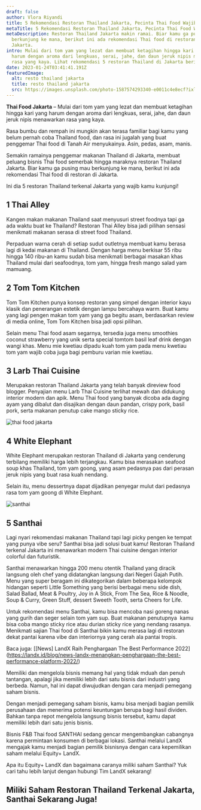 ```yaml
---
draft: false
author: Vlora Riyandi
title: 5 Rekomendasi Restoran Thailand Jakarta, Pecinta Thai Food Wajib Cek!
metaTitle: 5 Rekomendasi Restoran Thailand Jakarta, Pecinta Thai Food Wajib Cek!
metaDescription: Restoran Thailand Jakarta makin ramai. Biar kamu ga pusing mau
  berkunjung ke mana, berikut ini ada rekomendasi Thai food di restoran di
  Jakarta.
intro: Mulai dari tom yam yang lezat dan membuat ketagihan hingga kari yang
  harum dengan aroma dari lengkuas, serai, jahe, dan daun jeruk nipis menawarkan
  rasa yang kaya. Lihat rekomendasi 5 restoran Thailand di Jakarta berikut ini.
date: 2023-01-24T03:41:41.191Z
featuredImage:
  alt: resto thailand jakarta
  title: resto thailand jakarta
  src: https://images.unsplash.com/photo-1587574293340-e0011c4e8ecf?ixlib=rb-4.0.3&ixid=MnwxMjA3fDB8MHxwaG90by1wYWdlfHx8fGVufDB8fHx8&auto=format&fit=crop&w=1032&q=80
---
```

**Thai Food Jakarta** – Mulai dari tom yam yang lezat dan membuat ketagihan hingga kari yang harum dengan aroma dari lengkuas, serai, jahe, dan daun jeruk nipis menawarkan rasa yang kaya. 

Rasa bumbu dan rempah ini mungkin akan terasa familiar bagi kamu yang belum pernah coba Thailand food, dan rasa ini jugalah yang buat penggemar Thai food di Tanah Air menyukainya. Asin, pedas, asam, manis.

Semakin ramainya penggemar makanan Thailand di Jakarta, membuat peluang bisnis Thai food semerbak hingga maraknya restoran Thailand Jakarta. Biar kamu ga pusing mau berkunjung ke mana, berikut ini ada rekomendasi Thai food di restoran di Jakarta.

Ini dia 5 restoran Thailand terkenal Jakarta yang wajib kamu kunjungi!

## 1 Thai Alley 

Kangen makan makanan Thailand saat menyusuri street foodnya tapi ga ada waktu buat ke Thailand? Restoran Thai Alley bisa jadi pilihan sensasi menikmati makanan serasa di street food Thailand. 

Perpaduan warna cerah di setiap sudut outletnya membuat kamu berasa lagi di kedai makanan di Thailand. Dengan harga menu berkisar 55 ribu hingga 140 ribu-an kamu sudah bisa menikmati berbagai masakan khas Thailand mulai dari seafoodnya, tom yam, hingga fresh mango salad yam mamuang.

## 2 Tom Tom Kitchen

Tom Tom Kitchen punya konsep restoran yang simpel dengan interior kayu klasik dan penerangan estetik dengan lampu bercahaya warm. Buat kamu yang lagi pengen makan tom yam yang ga begitu asam, berdasarkan review di media online, Tom Tom Kitchen bisa jadi opsi pilihan.

Selain menu Thai food asam segarnya, tersedia juga menu smoothies coconut strawberry yang unik serta special tomtom basil leaf drink dengan wangi khas. Menu mie kwetiau dipadu kuah tom yam pada menu kwetiau tom yam wajib coba juga bagi pemburu varian mie kwetiau.

## 3 Larb Thai Cuisine

Merupakan restoran Thailand Jakarta yang telah banyak direview food blogger. Penyajian menu Larb Thai Cuisine terlihat mewah dan didukung interior modern dan apik. Menu Thai food yang banyak dicoba ada daging ayam yang dibalut dan disajikan dengan daun pandan, crispy pork, basil pork, serta makanan penutup cake mango sticky rice.

![thai food jakarta](img/2022-10-22.jpg "thai food jakarta")

## 4 White Elephant

White Elephant merupakan restoran Thailand di Jakarta yang cenderung terbilang memiliki harga lebih terjangkau. Kamu bisa merasakan seafood soup khas Thailand, tom yam goong, yang asam pedasnya pas dari perasan jeruk nipis yang buat rasa kuah nendang.

Selain itu, menu dessertnya dapat dijadikan penyegar mulut dari pedasnya rasa tom yam goong di White Elephant.

![santhai](https://lh5.googleusercontent.com/XX6_zNEMAX0bBsyGFM6o9yBh8DZZNWT9J0moEF68amdjJX9CChs0_MaiUhO4oCcjHkR1wtQ76KauzEjUodjjdd7hpMMhwlsGrk-vBOuwcxvFtfrXeElUHd1SFTtw_1oaHV0LNrwLvFbCGJEk2tEnMVuVmx1Gh7UcVcFYhTyXhDVp4YMgD7K6ZAcT40_xyw "santhai")

## 5 Santhai

Lagi nyari rekomendasi makanan Thailand tapi lagi picky pengen ke tempat yang punya vibe seru? Santhai bisa jadi solusi buat kamu! Restoran Thailand terkenal Jakarta ini menawarkan modern Thai cuisine dengan interior colorful dan futuristik.

Santhai menawarkan hingga 200 menu otentik Thailand yang diracik langsung oleh chef yang didatangkan langsung dari Negeri Gajah Putih. Menu yang super beragam ini dikategorikan dalam beberapa kelompok hidangan seperti Little Something yang berisi berbagai menu side dish, Salad Ballad, Meat & Poultry, Joy in A Stick, From The Sea, Rice & Noodle, Soup & Curry, Green Stuff, dessert Sweeth Tooth, serta Cheers for Life.

Untuk rekomendasi menu Santhai, kamu bisa mencoba nasi goreng nanas yang gurih dan seger selain tom yam sup. Buat makanan penutupnya  kamu bisa coba mango sticky rice atau durian sticky rice yang nendang rasanya. Menikmati sajian Thai food di Santhai bikin kamu merasa lagi di restoran dekat pantai karena vibe dan interiornya yang cerah ala pantai tropis. 

Baca juga: \[[News] LandX Raih Penghargaan The Best Performance 2022](https://landx.id/blog/news-landx-menangkan-penghargaan-the-best-performance-platform-2022/)

Memiliki dan mengelola bisnis memang hal yang tidak mduah dan penuh tantangan, apalagi jika memiliki lebih dari satu bisnis dari industri yang berbeda. Namun, hal ini dapat diwujudkan dengan cara menjadi pemegang saham bisnis.

Dengan menjadi pemegang saham bisnis, kamu bisa menjadi bagian pemilik perusahaan dan menerima potensi keuntungan berupa bagi hasil dividen. Bahkan tanpa repot mengelola langsung bisnis tersebut, kamu dapat memiliki lebih dari satu jenis bisnis.

Bisnis F&B Thai food SANTHAI sedang gencar mengembangkan cabangnya karena permintaan konsumen di berbagai lokasi. Santhai melalui LandX mengajak kamu menjadi bagian pemilik bisnisnya dengan cara kepemilikan saham melalui Equity+ LandX.

Apa itu Equity+ LandX dan bagaimana caranya miliki saham Santhai? Yuk cari tahu lebih lanjut dengan hubungi Tim LandX sekarang!

## Miliki Saham Restoran Thailand Terkenal Jakarta, Santhai Sekarang Juga!